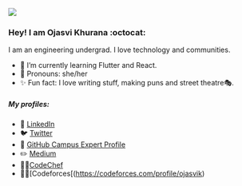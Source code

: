 ![](https://media.giphy.com/media/S92INgeECCc0VkaJ5h/giphy.gif)

### Hey! I am Ojasvi Khurana :octocat:

I am an engineering undergrad. I love technology and communities.

- 🌱 I’m currently learning Flutter and React.
- 🙋 Pronouns: she/her
- ✨ Fun fact: I love writing stuff, making puns and street theatre🎭.

##### My profiles:

- 👥 [LinkedIn](https://www.linkedin.com/in/ojasvikhurana/)
- 🐦 [Twitter](https://twitter.com/ojasvikhurana)
- 🚩 [GitHub Campus Expert Profile](https://githubcampus.expert/ojasvik/)
- ✏️ [Medium](https://medium.com/@khuranaojasvi)
- 👩‍💻[CodeChef](https://www.codechef.com/users/ojasvikhurana)
- 👩‍💻[Codeforces[(https://codeforces.com/profile/ojasvik)

